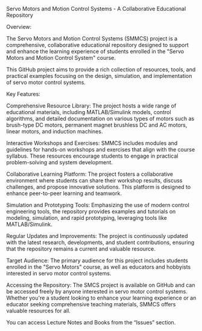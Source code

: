 Servo Motors and Motion Control Systems - A Collaborative Educational Repository

Overview: 

The Servo Motors and Motion Control Systems (SMMCS) project is a comprehensive, collaborative educational repository designed to support and enhance the learning experience of students enrolled in the "Servo Motors and Motion Control System" course. 

This GitHub project aims to provide a rich collection of resources, tools, and practical examples focusing on the design, simulation, and implementation of servo motor control systems.

Key Features:

Comprehensive Resource Library: The project hosts a wide range of educational materials, including MATLAB/Simulink models, control algorithms, and detailed documentation on various types of motors such as brush-type DC motors, permanent magnet brushless DC and AC motors, linear motors, and induction machines.

Interactive Workshops and Exercises: SMMCS includes modules and guidelines for hands-on workshops and exercises that align with the course syllabus. These resources encourage students to engage in practical problem-solving and system development.

Collaborative Learning Platform: The project fosters a collaborative environment where students can share their workshop results, discuss challenges, and propose innovative solutions. This platform is designed to enhance peer-to-peer learning and teamwork.

Simulation and Prototyping Tools: Emphasizing the use of modern control engineering tools, the repository provides examples and tutorials on modeling, simulation, and rapid prototyping, leveraging tools like MATLAB/Simulink.

Regular Updates and Improvements: The project is continuously updated with the latest research, developments, and student contributions, ensuring that the repository remains a current and valuable resource.

Target Audience: The primary audience for this project includes students enrolled in the "Servo Motors" course, as well as educators and hobbyists interested in servo motor control systems.

Accessing the Repository: The SMCS project is available on GitHub and can be accessed freely by anyone interested in servo motor control systems. Whether you're a student looking to enhance your learning experience or an educator seeking comprehensive teaching materials, SMMCS offers valuable resources for all.

You can access Lecture Notes and Books from the “Issues” section.
